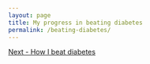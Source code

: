 ```yaml
---
layout: page
title: My progress in beating diabetes
permalink: /beating-diabetes/
---
```


<a href="{{ site.baseurl }}/how-I-beat-type-2-diabetes">Next - How I beat diabetes</a>